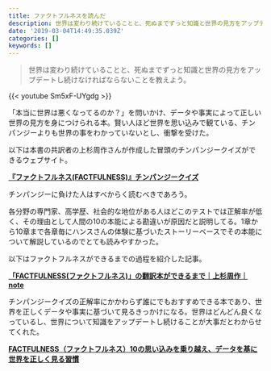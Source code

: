 ```yaml
---
title: ファクトフルネスを読んだ
description: 世界は変わり続けていることと、死ぬまでずっと知識と世界の見方をアップデートし続けなければならないことを教えよう。
date: '2019-03-04T14:49:35.039Z'
categories: []
keywords: []
---
```


> 世界は変わり続けていることと、死ぬまでずっと知識と世界の見方をアップデートし続けなければならないことを教えよう。

{{< youtube Sm5xF-UYgdg >}}


「本当に世界は悪くなってるのか？」を問いかけ、データや事実によって正しい世界の見方を身につけられる本。賢い人ほど世界を思い込みで観ている、チンパンジーよりも世界の事をわかっていないとし、衝撃を受けた。

以下は本書の共訳者の上杉周作さんが作成した冒頭のチンパンジークイズができるウェブサイト。

[**『ファクトフルネス(FACTFULNESS)』チンパンジークイズ**](https://factquiz.chibicode.com/)

チンパンジーに負けた人はすべからく読むべきであろう。

各分野の専門家、高学歴、社会的な地位がある人ほどこのテストでは正解率が低く、その理由として人間の10の本能による勘違いが原因だと説明してる。1章から10章まで各章毎にハンスさんの体験に基づいたストーリーベースでその本能について解説しているのでとても読みやすかった。

以下はファクトフルネスができるまでの過程を紹介した記事。

[**「FACTFULNESS(ファクトフルネス)」の翻訳本ができるまで｜上杉周作｜note**](https://note.mu/chibicode/n/n89a607c3eec5)

チンパンジークイズの正解率にかかわらず誰にでもおすすめできる本であり、世界を正しくデータや事実に基づいて見るきっかけになる。世界はどんどん良くなっているし、世界について知識をアップデートし続けることが大事だとわからせてくれた。

[**FACTFULNESS（ファクトフルネス）10の思い込みを乗り越え、データを基に世界を正しく見る習慣**](https://www.amazon.co.jp/dp/B07LG7TG5N/ref=dp-kindle-redirect?_encoding=UTF8&btkr=1)
